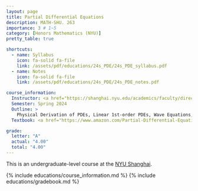 ```yaml
---
layout: page
title: Partial Differential Equations
description: MATH-SHU. 263
importance: 3 # 1~5
category: [Honors Mathematics (NYU)]
pretty_table: true

shortcuts:
  - name: Syllabus
    icon: fa-solid fa-file
    link: /assets/pdf/educations/24s_PDE/24s_PDE_syllabus.pdf
  - name: Notes
    icon: fa-solid fa-file
    link: /assets/pdf/educations/24s_PDE/24s_PDE_notes.pdf

course_information:
  Instructor: <a href="https://shanghai.nyu.edu/academics/faculty/directory/zhuo-cheng-xiao">Zhuocheng Xiao</a>
  Semester: Spring 2024
  Outline: >
    Physical Derivation of PDEs, Linear 1st-order PDEs, Wave Equations, Diffusion Equations, Reflection Methods, BVP, Fourier Representation, Laplace Equations, Green's Representation, Distribution Transform
  Textbook: <a href="https://www.amazon.com/Partial-Differential-Equations-Walter-Strauss/dp/0470054565">Partial Differential: Equations An Introduction [2nd Edition] (Walter A. Strauss)</a>

grade:
  letter: "A"
  actual: "4.00"
  total: "4.00"
---
```


This is an undergraduate-level course at the [NYU Shanghai](https://shanghai.nyu.edu/).

{% include educations/course_information.md %}
{% include educations/gradebook.md %}
